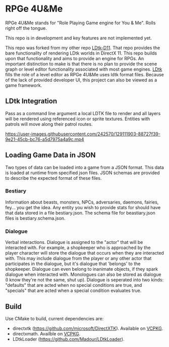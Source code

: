 # RPGe 4U&Me

RPGe 4U&Me stands for "Role Playing Game engine for You & Me". Rolls right off the tongue.

This repo is in development and key features are not implemented yet.

This repo was forked from my other repo [LDtk-D11](https://github.com/dontpanic5/LDtk-D11). That repo provides the bare functionality of rendering LDtk worlds in DirectX 11. This repo builds upon that functionality and aims to provide an engine for RPGs. An important distinction to make is that there is no plan to provide the scene graph or level editor functionality associated with most game engines. [LDtk](https://github.com/deepnight/ldtk) fills the role of a level editor as RPGe 4U&Me uses ldtk format files. Because of the lack of provided developer UI, this project can also be viewed as a game framework.

## LDtk Integration

Pass as a command line argument a local LDTK file to render and all layers will be rendered using referenced icon or sprite textures. Entities with patrols will move along their patrol routes.



https://user-images.githubusercontent.com/242570/129111903-88727f39-9e21-45cb-bc76-a5d7975a4a9c.mp4



## Loading Game Data in JSON

Two types of data can be loaded into a game from a JSON format. This data is loaded at runtime from specified json files. JSON schemas are provided to describe the expected format of these files.
### Bestiary
Information about beasts, monsters, NPCs, adversaries, daemons, fairies, fey... you get the idea. Any entity you wish to provide stats for should have that data stored in a file bestiary.json. The schema file for beastiary.json files is bestiary.schema.json.
### Dialogue
Verbal interactions. Dialogue is assigned to the "actor" that will be interacted with. For example, a shopkeeper who is approached by the player character will store the dialogue that occurs when they are interacted with. This may include dialogue from the player or any other actor that participates in the dialogue, but it's dialogue that 'belongs' to the shopkeeper. Dialogue can even belong to inanimate objects, if they spark dialogue when interacted with. Monologues can also be stored as dialogue (I know they're not the same, shut up).
Dialogue is seperated into two kinds: "defaults" that are acted when no special conditions are true, and "specials" that are acted when a special condition evaluates true.

## Build
Use CMake to build, current dependencies are:
* directxtk (https://github.com/microsoft/DirectXTK). Available on [VCPKG](vcpkg.io).
* directxmath. Availble on [VCPKG](vcpkg.io).
* LDtkLoader (https://github.com/Madour/LDtkLoader).

